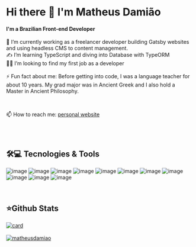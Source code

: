 # Hi there 👋 I'm Matheus Damião
#### I'm a Brazilian Front-end Developer


🔭 I’m currently working as a freelancer developer building Gatsby websites and using headless CMS to content management. <br>
✍️ I’m learning TypeScript and diving into Database with TypeORM <br>
👨‍💻 I’m looking to find my first job as a developer <br>
<br>
⚡ Fun fact about me: Before getting into code, I was a language teacher for about 10 years. My grad major was in Ancient Greek and I also hold a Master in Ancient Philosophy. 

<br>

📫 How to reach me: [personal website](https://matheusdamiao.netlify.app)

<br>
<br>

## 🛠️💻 Tecnologies & Tools 

![image](https://img.shields.io/badge/HTML-239120?style=for-the-badge&logo=html5&logoColor=white)
![image](https://img.shields.io/badge/JavaScript-F7DF1E?style=for-the-badge&logo=javascript&logoColor=black)
![image](https://img.shields.io/badge/CSS-239120?&style=for-the-badge&logo=css3&logoColor=white)
![image](https://img.shields.io/badge/Gatsby-663399?style=for-the-badge&logo=gatsby&logoColor=white)
![image](https://img.shields.io/badge/React-20232A?style=for-the-badge&logo=react&logoColor=61DAFB)
![image](https://img.shields.io/badge/styled--components-DB7093?style=for-the-badge&logo=styled-components&logoColor=white)
![image](https://img.shields.io/badge/Sass-CC6699?style=for-the-badge&logo=sass&logoColor=white)
![image](https://img.shields.io/badge/Redux-593D88?style=for-the-badge&logo=redux&logoColor=white)
![image](https://img.shields.io/badge/React_Router-CA4245?style=for-the-badge&logo=react-router&logoColor=white)
![image](https://img.shields.io/badge/MongoDB-4EA94B?style=for-the-badge&logo=mongodb&logoColor=white)
![image](https://img.shields.io/badge/Netlify-00C7B7?style=for-the-badge&logo=netlify&logoColor=white)

<br>


## ⭐Github Stats


[![card](https://github-readme-stats.vercel.app/api?username=matheusdamiao&theme=default&show_icons=true)](https://github.com/anuraghazra/github-readme-stats)
<br>
<br>
[![matheusdamiao](https://github-readme-stats.vercel.app/api/top-langs/?username=matheusdamiao&hide=html&layout=compact=true&theme=default)](https://github.com/anuraghazra/github-readme-stats)
